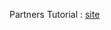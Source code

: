 Partners Tutorial : [site](https://anshdesai04.github.io/comp423-course-notes/tutorials/rust-setup/)
